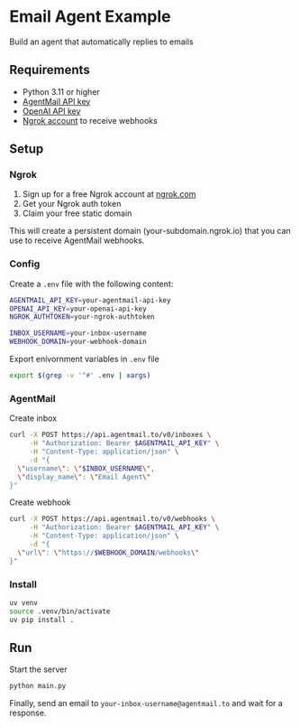 # Email Agent Example

Build an agent that automatically replies to emails

## Requirements

- Python 3.11 or higher
- [AgentMail API key](https://agentmail.io)
- [OpenAI API key](https://platform.openai.com)
- [Ngrok account](https://ngrok.com) to receive webhooks

## Setup

### Ngrok

1. Sign up for a free Ngrok account at [ngrok.com](https://ngrok.com)
2. Get your Ngrok auth token
3. Claim your free static domain

This will create a persistent domain (your-subdomain.ngrok.io) that you can use to receive AgentMail webhooks.

### Config

Create a `.env` file with the following content:

```sh
AGENTMAIL_API_KEY=your-agentmail-api-key
OPENAI_API_KEY=your-openai-api-key
NGROK_AUTHTOKEN=your-ngrok-authtoken

INBOX_USERNAME=your-inbox-username
WEBHOOK_DOMAIN=your-webhook-domain
```

Export enivornment variables in `.env` file

```sh
export $(grep -v '^#' .env | xargs)
```

### AgentMail

Create inbox

```sh
curl -X POST https://api.agentmail.to/v0/inboxes \
     -H "Authorization: Bearer $AGENTMAIL_API_KEY" \
     -H "Content-Type: application/json" \
     -d "{
  \"username\": \"$INBOX_USERNAME\",
  \"display_name\": \"Email Agent\"
}"
```

Create webhook

```sh
curl -X POST https://api.agentmail.to/v0/webhooks \
     -H "Authorization: Bearer $AGENTMAIL_API_KEY" \
     -H "Content-Type: application/json" \
     -d "{
  \"url\": \"https://$WEBHOOK_DOMAIN/webhooks\"
}"
```

### Install

```sh
uv venv
source .venv/bin/activate
uv pip install .
```

## Run

Start the server

```sh
python main.py
```

Finally, send an email to `your-inbox-username@agentmail.to` and wait for a response.
